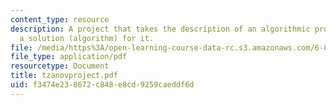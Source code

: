 ```yaml
---
content_type: resource
description: A project that takes the description of an algorithmic problem and construct
  a solution (algorithm) for it.
file: /media/https%3A/open-learning-course-data-rc.s3.amazonaws.com/6-871-knowledge-based-applications-systems-spring-2005/f3474e238672c848e8cd9259caeddf6d_tzanovproject.pdf
file_type: application/pdf
resourcetype: Document
title: tzanovproject.pdf
uid: f3474e23-8672-c848-e8cd-9259caeddf6d
---
```

